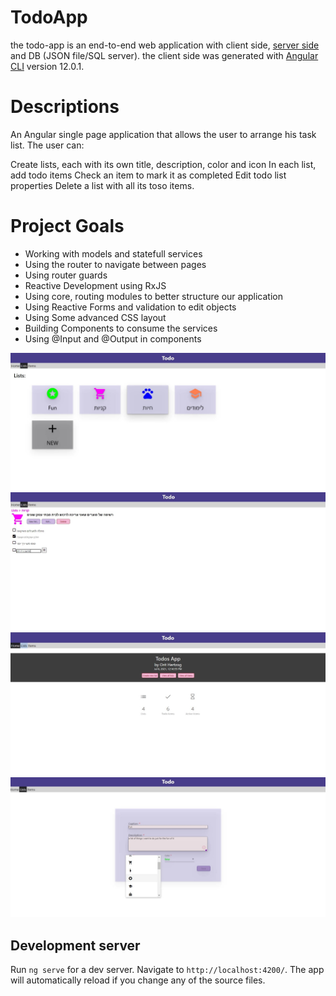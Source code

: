 # TodoApp
the todo-app is an end-to-end web application with client side, [server side](https://github.com/orityhertzog/TodoAppServer) and DB (JSON file/SQL server). 
the client side was generated with [Angular CLI](https://github.com/angular/angular-cli) version 12.0.1.

# Descriptions
An Angular single page application that allows the user to arrange his task list. The user can:

Create lists, each with its own title, description, color and icon
In each list, add todo items
Check an item to mark it as completed
Edit todo list properties
Delete a list with all its toso items.

# Project Goals
- Working with models and statefull services
- Using the router to navigate between pages
- Using router guards
- Reactive Development using RxJS
- Using core, routing modules to better structure our application
- Using Reactive Forms and validation to edit objects
- Using Some advanced CSS layout
- Building Components to consume the services
- Using @Input and @Output in components

![img1](https://github.com/orityhertzog/todo-app-project/blob/master/src/images/List.jpeg)
![img2](https://github.com/orityhertzog/todo-app-project/blob/master/src/images/List1.jpeg)
![img3](https://github.com/orityhertzog/todo-app-project/blob/master/src/images/List2.jpeg)
![img4](https://github.com/orityhertzog/todo-app-project/blob/master/src/images/List3.jpeg)

## Development server

Run `ng serve` for a dev server. Navigate to `http://localhost:4200/`. The app will automatically reload if you change any of the source files.


